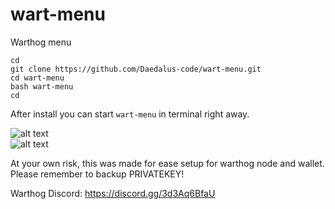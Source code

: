 # wart-menu  
Warthog menu  

````cd````  
````git clone https://github.com/Daedalus-code/wart-menu.git````  
````cd wart-menu````  
````bash wart-menu````  
````cd````  

After install you can start ````wart-menu```` in terminal right away.  

![alt text](https://i.imgur.com/LdqIzSG.png)  
![alt text](https://i.imgur.com/8MqQxJ2.png)  

At your own risk, this was made for ease setup for warthog node and wallet.  
Please remember to backup PRIVATEKEY!  

Warthog Discord: https://discord.gg/3d3Aq6BfaU  
